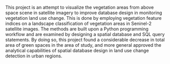 This project is an attempt to visualize the vegetation areas from above space scene in satellite imagery to improve database design in monitoring vegetation land use change. This is done by employing vegetation feature indices on a landscape classification of vegetation areas in Seninel-2 satellite images. The methods are built upon a Python programming workflow and are examined by designing a spatial database and SQL query statements. By doing so, this project found a considerable decrease in total area of green spaces in the area of study, and more general approved the analytical capabilities of spatial database design in land use change detection in urban regions.
